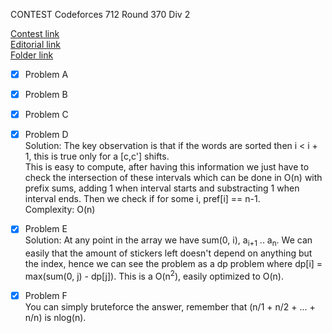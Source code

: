 CONTEST Codeforces 712 Round 370 Div 2

[Contest link](http://codeforces.com/contest/731)  
[Editorial link](http://codeforces.com/blog/entry/47050)  
[Folder link](CF712)

- [x] Problem A  

- [x] Problem B  

- [x] Problem C  

- [x] Problem D  
Solution: The key observation is that if the words are sorted then i < i + 1, this is true only for a [c,c'] shifts.  
This is easy to compute, after having this information we just have to check the intersection of these intervals which can be done in O(n) with prefix sums, adding 1 when interval starts and substracting 1 when interval ends. Then we check if for some i, pref[i] == n-1.  
Complexity: O(n)

- [x] Problem E  
Solution: At any point in the array we have sum(0, i), a<sub>i+1</sub> .. a<sub>n</sub>. We can easily that the amount of stickers left doesn't depend on anything but the index, hence we can see the problem as a dp problem where dp[i] = max(sum(0, j) - dp[j]). This is a O(n<sup>2</sup>), easily optimized to O(n).

- [x] Problem F  
You can simply bruteforce the answer, remember that (n/1 + n/2 + ... + n/n) is nlog(n).
